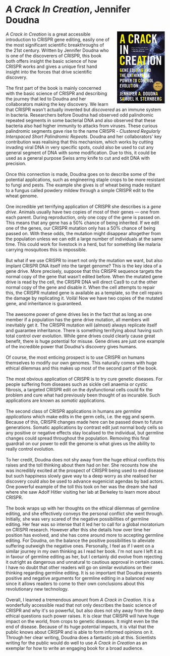 # *A Crack In Creation*, Jennifer Doudna
<img align="right" src="./crispr_cover.jpeg" style="max-width:30%; padding-left: 20px;">

<!--**TL;DR**

1. Ever since the industrial revolution, humans have become very bad at breathing, which has had huge negative effects on our health.
2. The fundamental changes we need to make are simple: breathe from the nose, exhale deeply, breathe slowly, breathe less, and chew more.
3. The “perfect” breath is 5.5 seconds of inhalation and exhalation with 5.5L of air intake. This breathing pattern is a feature of prayer chants in many religions of the world.

-->

<div>
<em>A Crack in Creation</em> is a great accessible introduction to CRISPR gene editing,
easily one of the most significant scientific breakthroughs of the 21st century. Written
by Jennifer Doudna who is one of the discoverers of CRISPR, this book both offers insight the basic science of how CRISPR works and gives a unique first hand insight into the forces that
drive scientific discovery.
</div><br>

<div>
The first part of the book is mainly concerned with the basic science of CRISPR and
describing the journey that led to Doudna and her collaborators making the key discovery.
We learn that CRISPR wasn't actually invented but <em>discovered</em> as an immune
system in bacteria. Researchers before Doudna had observed odd palindromic repeated segments
in some bacterial DNA and also observed that these bacteria also had higher immunity
to attacks from viruses. These curious palindromic segments gave rise to the name CRISPR -
<em>Clustered Regularly Interspaced Short Palindromic Repeats</em>. Doudna and her
collaborators' key contribution was realising that this mechanism, which works by
cutting invading viral DNA in very specific spots, could also be used to cut any general
segment of DNA with some modification. Due to this, it could be used as a general purpose
Swiss army knife to cut and edit DNA with precision.
</div><br>


<div>
Once this connection is made, Doudna goes on to describe some of the potential applications,
such as engineering staple crops to be more resistant to fungi and pests. The example she
gives is of wheat being made resitant to a fungus called powdery mildew through a simple
CRISPR edit to the wheat genome.
</div><br>

<div>
One incredible yet terrifying application of CRISPR she describes is a <em>gene drive</em>.
Animals usually have two copies of most of their genes — one from each parent. During reproduction, only one copy of the gene is passed on. This means that any gene has a 50% chance of being inherited. If we edit one of the genes, our CRISPR mutation only has a 50% chance of being passed on. With these odds, the mutation might disappear altogether from the population unless we can edit a large number of individuals at the same time. This could work for livestock in a herd, but for something like malaria carrying mosquitoes this is impossible.
</div><br>

<div>
But what if we use CRISPR to insert not only the mutation we want, but also implant CRISPR DNA itself into the target genome? This is the key idea of a gene drive. More precisely, suppose that this CRISPR sequence targets the normal copy of the gene that wasn’t edited before. When the mutated gene drive is read by the cell, the CRISPR DNA will direct Cas9 to cut the other normal copy of the gene and disable it. When the cell attempts to repair this, the CRISPR mutated gene is available as a template, so the cell repairs the damage by replicating it. Voilà! Now we have two copies of the mutated gene, and inheritance is guaranteed.
</div><br>

<div>
The awesome power of gene drives lies in the fact that as long as one member if a population has the gene drive mutation, all members will inevitably get it. The CRISPR mutation will (almost) always replicate itself and guarantee inheritance. There is something terrifying about having such total control over evolution. While gene drives could clearly cause great benefit, there is huge potential for misuse. Gene drives are just one example of the incredible power that
Doudna's discovery gives humans.
</div><br>

<div>
Of course, the most enticing prospect is to use CRISPR on humans themselves to modify
our own genomes. This naturally comes with huge ethical dilemmas and this makes up
most of the second part of the book.
</div><br>

<div>
The most obvious application of CRISPR is to try cure genetic diseases. For people
suffering from diseases such as sickle cell anaemia or cystic fibrosis, a targeted
CRISPR edit on the dysfunctional cells could fix the problem and cure what had
previously been thought of as incurable. Such applications are known as <em>somatic</em>
applications.
</div><br>

<div>
The second class of CRISPR applications in humans are <em>germline applications</em>
which make edits in the germ cells, i.e. the egg and sperm. Because of this, CRISPR
changes made here can be passed down to future generations.
Somatic applications by contrast edit just normal body cells so any positive or negative
effects stay localised to the individual, but germline changes could spread
throughout the population. Removing this final guardrail on our power to edit the genome is what gives us the ability to really control evolution.
</div><br>

<div>
To her credit, Doudna does not shy away from the huge ethical conflicts this raises and
the toll thinking about them had on her. She recounts how
she was incredibly excited at the prospect of CRISPR being used to end disease but
such happiness slowly gave way to a deep worry as she realised her discovery could
also be used to advance eugenicist agendas by bad actors. One powerful example
of the toll this took on her was the dream she had where she saw Adolf Hitler
visiting her lab at Berkeley to learn more about CRISPR.
</div><br>

<div>
The book wraps up with her thoughts on the ethical dilemmas of germline editing,
and she effectively conveys the personal conflict she went through. Initially, she
was very scared of the negative possibilities of germline editing. Her fear was
so intense that it led her to call for a global moratorium on CRISPR research. However
after this she details how over time her position has evolved, and she has come around
more to accepting germline editing. For Doudna, on the balance the positive possibilities
to alleviate suffering outweigh the negative ones. Personally, I feel as if I went on
a similar journey in my own thinking as I read her book. I'm not sure I left it as in
favour of germline editing as her, but I certainly did evolve from rejecting it outright
as dangerous and unnatural to cautious approval in certain cases. I have no doubt that
other readers will go on similar evolutions on their thinking regarding germline
editing. It is so important that Doudna presents positive and negative arguments for
germline editing in a balanced way since it allows readers to come to their own
conclusions about this revolutionary new technology.
</div><br>

<div>
Overall, I learned a tremendous amount from <em>A Crack in Creation</em>. It is
a wonderfully accessible read that not only describes the basic science of CRISPR
and why it's so powerful, but also does not shy away from the deep ethical questions
such power raises. It is clear that CRISPR will have huge impact on the world, from
crops to genetic diseases. It might even be the end of disease. Because of
its huge potential impacts, it is vital that the public knows about CRISPR and is able to form informed opinions on it. Through her clear writing, Doudna does a
fantastic job at this. Scientists writing for the public would do well to use
<em>A Crack in Creation</em> as an exemplar for how to write an engaging book for
a broad audience.
</div><br>
